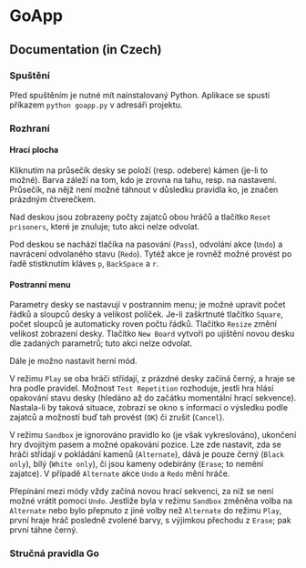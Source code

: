 # GoApp

## Documentation (in Czech)

### Spuštění

Před spuštěním je nutné mít nainstalovaný Python.
Aplikace se spustí příkazem `python goapp.py` v adresáři projektu.

### Rozhraní

#### Hrací plocha

Kliknutím na průsečík desky se položí (resp. odebere) kámen (je-li to možné).
Barva záleží na tom, kdo je zrovna na tahu, resp. na nastavení.
Průsečík, na nějž není možné táhnout v důsledku pravidla ko,
je značen prázdným čtverečkem.

Nad deskou jsou zobrazeny počty zajatců obou hráčů
a tlačítko `Reset prisoners`, které je znuluje; tuto akci nelze odvolat.

Pod deskou se nachází tlačíka na pasování (`Pass`),
odvolání akce (`Undo`) a navrácení odvolaného stavu (`Redo`).
Tytéž akce je rovněž možné provést po řadě stistknutím kláves
`p`, `BackSpace` a `r`.

#### Postranní menu

Parametry desky se nastavují v postranním menu;
je možné upravit počet řádků a sloupců desky a velikost políček.
Je-li zaškrtnuté tlačítko `Square`, počet sloupců je automaticky roven počtu řádků.
Tlačítko `Resize` změní velikost zobrazení desky.
Tlačítko `New Board` vytvoří po ujištění novou desku dle zadaných parametrů;
tuto akci nelze odvolat.

Dále je možno nastavit herní mód.

V režimu `Play` se oba hráči střídají, z prázdné desky začíná černý,
a hraje se hra podle pravidel.
Možnost `Test Repetition` rozhoduje, jestli hra hlásí opakování stavu desky
(hledáno až do začátku momentální hrací sekvence).
Nastala-li by taková situace, zobrazí se okno s informací o výsledku podle zajatců
a možností buď tah provést (`OK`) či zrušit (`Cancel`).

V režimu `Sandbox` je ignorováno pravidlo ko (je však vykreslováno),
ukončení hry dvojitým pasem a možné opakování pozice.
Lze zde nastavit, zda se hráči střídají v pokládání kamenů (`Alternate`),
dává je pouze černý (`Black only`), bílý (`White only`),
či jsou kameny odebírány (`Erase`; to nemění zajatce).
V případě `Alternate` akce `Undo` a `Redo` mění hráče.

Přepínání mezi módy vždy začíná novou hrací sekvenci,
za niž se není možné vrátit pomocí `Undo`.
Jestliže byla v režimu `Sandbox` změněna volba na `Alternate`
nebo bylo přepnuto z jiné volby než `Alternate` do režimu `Play`,
první hraje hráč posledně zvolené barvy, s výjimkou přechodu z `Erase`;
pak první táhne černý.

### Stručná pravidla Go
